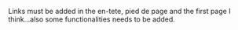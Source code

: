 Links must be added in the en-tete, pied de page and the first page I think...also some functionalities needs to be added.
